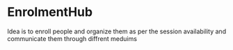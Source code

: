 # EnrolmentHub
Idea is to enroll people and organize them as per the session availability and communicate them through diffrent meduims
